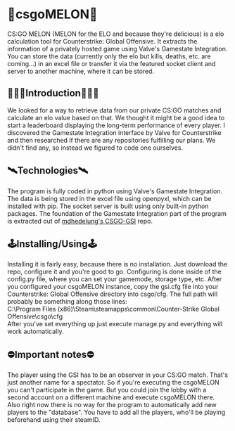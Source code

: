 # 🍉csgoMELON🍉
CS:GO MELON (MELON for the ELO and because they're delicious) is a elo calculation tool for Counterstrike: Global Offensive.
It extracts the information of a privately hosted game using Valve's Gamestate Integration. You can store the data (currently only the elo but kills, deaths, etc. are coming...) in an excel file or transfer it via the featured socket client and server to another machine, where it can be stored.

## 🙋🏼‍♂️Introduction🙋🏼‍♂️
We looked for a way to retrieve data from our private CS:GO matches and calculate an elo value based on that. We thought it might be a good idea to start a leaderboard displaying the long-term performance of every player. I discovered the Gamestate Integration interface by Valve for Counterstrike and then researched if there are any repositories fulfilling our plans. We didn't find any, so instead we figured to code one ourselves.

## 🛰Technologies🛰
The program is fully coded in python using Valve's Gamestate Integration. The data is being stored in the excel file using openpyxl, which can be installed with pip. The socket server is built using only built-in python packages. The foundation of the Gamestate Integration part of the program is extracted out of [mdhedelung's CSGO-GSI](https://github.com/mdhedelund/CSGO-GSI) repo.

## 🕹Installing/Using🕹
Installing it is fairly easy, because there is no installation. Just download the repo, configure it and you're good to go. Configuring is done inside of the config.py file, where you can set your gamemode, storage type, etc. After you configured your csgoMELON instance, copy the gsi.cfg file into your Counterstrike: Global Offensive directory into csgo/cfg. The full path will probably be something along those lines: <br />C:\Program Files (x86)\Steam\steamapps\common\Counter-Strike Global Offensive\csgo\cfg<br />
After you've set everything up just execute manage.py and everything will work automatically.

## ⛔️Important notes⛔
The player using the GSI has to be an observer in your CS:GO match. That's just another name for a spectator. So if you're executing the csgoMELON you can't participate in the game. But you could join the lobby with a second account on a different machine and execute csgoMELON there.<br />
Also right now there is no way for the program to automatically add new players to the "database". You have to add all the players, who'll be playing beforehand using their steamID.
